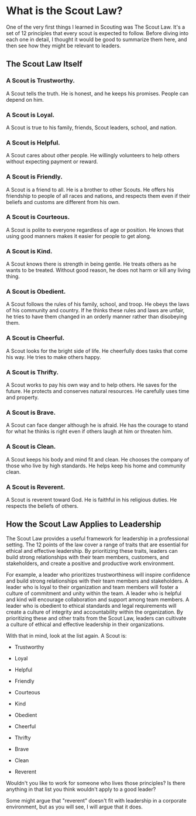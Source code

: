 # What is the Scout Law?

One of the very first things I learned in Scouting was The Scout Law.
It's a set of 12 principles that every scout is expected to follow.
Before diving into each one in detail, I thought it would be good to
summarize them here, and then see how they might be relevant to leaders.

## The Scout Law Itself

### A Scout is **Trustworthy**.

A Scout tells the truth. He is honest, and he keeps his promises. People
can depend on him.

### A Scout is **Loyal**.

A Scout is true to his family, friends, Scout leaders, school, and
nation.

### A Scout is **Helpful**.

A Scout cares about other people. He willingly volunteers to help others
without expecting payment or reward.

### A Scout is **Friendly**.

A Scout is a friend to all. He is a brother to other Scouts. He offers
his friendship to people of all races and nations, and respects them
even if their beliefs and customs are different from his own.

### A Scout is **Courteous**.

A Scout is polite to everyone regardless of age or position. He knows
that using good manners makes it easier for people to get along.

### A Scout is **Kind**.

A Scout knows there is strength in being gentle. He treats others as he
wants to be treated. Without good reason, he does not harm or kill any
living thing.

### A Scout is **Obedient**.

A Scout follows the rules of his family, school, and troop. He obeys the
laws of his community and country. If he thinks these rules and laws are
unfair, he tries to have them changed in an orderly manner rather than
disobeying them.

### A Scout is **Cheerful**.

A Scout looks for the bright side of life. He cheerfully does tasks that
come his way. He tries to make others happy.

### A Scout is **Thrifty**.

A Scout works to pay his own way and to help others. He saves for the
future. He protects and conserves natural resources. He carefully uses
time and property.

### A Scout is **Brave**.

A Scout can face danger although he is afraid. He has the courage to
stand for what he thinks is right even if others laugh at him or
threaten him.

### A Scout is **Clean**.

A Scout keeps his body and mind fit and clean. He chooses the company of
those who live by high standards. He helps keep his home and community
clean.

### A Scout is **Reverent**.

A Scout is reverent toward God. He is faithful in his religious duties.
He respects the beliefs of others.

## How the Scout Law Applies to Leadership

The Scout Law provides a useful framework for leadership in a
professional setting. The 12 points of the law cover a range of traits
that are essential for ethical and effective leadership. By prioritizing
these traits, leaders can build strong relationships with their team
members, customers, and stakeholders, and create a positive and
productive work environment.

For example, a leader who prioritizes trustworthiness will inspire
confidence and build strong relationships with their team members and
stakeholders. A leader who is loyal to their organization and team
members will foster a culture of commitment and unity within the team. A
leader who is helpful and kind will encourage collaboration and support
among team members. A leader who is obedient to ethical standards and
legal requirements will create a culture of integrity and accountability
within the organization. By prioritizing these and other traits from the
Scout Law, leaders can cultivate a culture of ethical and effective
leadership in their organizations.

With that in mind, look at the list again. A Scout is:

- Trustworthy

- Loyal

- Helpful

- Friendly

- Courteous

- Kind

- Obedient

- Cheerful

- Thrifty

- Brave

- Clean

- Reverent

Wouldn't you like to work for someone who lives those principles? Is
there anything in that list you think wouldn't apply to a good leader?

Some might argue that "reverent" doesn't fit with leadership in a
corporate environment, but as you will see, I will argue that it does.
